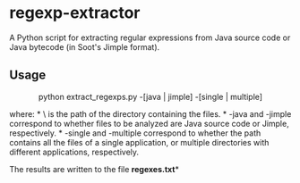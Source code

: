 # regexp-extractor
A Python script for extracting regular expressions from Java source code or Java bytecode (in Soot's Jimple format).

## Usage
<p align="center">
python extract_regexps.py <path> -[java | jimple] -[single | multiple]
</p>
where:
* \<path\> is the path of the directory containing the files.
* -java and -jimple correspond to whether files to be analyzed are Java source code or Jimple, respectively.
* -single and -multiple correspond to whether the path contains all the 
files of a single application, or multiple directories with 
different applications, respectively.

The results are written to the file **regexes.txt***